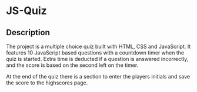# JS-Quiz

## Description

The project is a multiple choice quiz built with HTML, CSS and JavaScript. It features 10 JavaScript based questions with a countdown timer when the quiz is started. Extra time is deducted if a question is answered incorrectly, and the score is based on the second left on the timer.

At the end of the quiz there is a section to enter the players initials and save the score to the highscores page.
